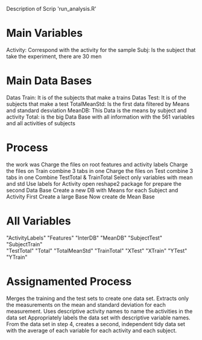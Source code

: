 
Description of Scrip 'run_analysis.R'

# Main Variables

Activity: Correspond with the activity for the sample
Subj: Is the subject that take the experiment, there are 30 men

# Main Data Bases

Datas Train: It is of the subjects that make a trains
Datas Test: It is of the subjects that make a test
TotalMeanStd: Is the first data filtered by Means and standard desviation
MeanDB: This Data is the means by subject and activity
Total: is the big Data Base with all information with the 561 variables and all activities of subjects

# Process

the work was
Charge the files on root features and activity labels
Charge the files on Train
combine 3 tabs in one
Charge the files on Test
combine 3 tabs in one
Combine TestTotal & TrainTotal
Select only variables with mean and std
Use labels for Activity
open reshape2 package for prepare the second Data Base
Create a new DB with Means for each Subject and Activity
First Create a large Base
Now create de Mean Base

# All Variables

"ActivityLabels" "Features"       "InterDB"        "MeanDB"         "SubjectTest"    "SubjectTrain"  
 "TestTotal"      "Total"          "TotalMeanStd"   "TrainTotal"     "XTest"          "XTrain"         "YTest"         
 "YTrain"    

# Assignamented Process

Merges the training and the test sets to create one data set.
Extracts only the measurements on the mean and standard deviation for each measurement.
Uses descriptive activity names to name the activities in the data set
Appropriately labels the data set with descriptive variable names.
From the data set in step 4, creates a second, independent tidy data set with the average of each variable for each activity and each subject.
